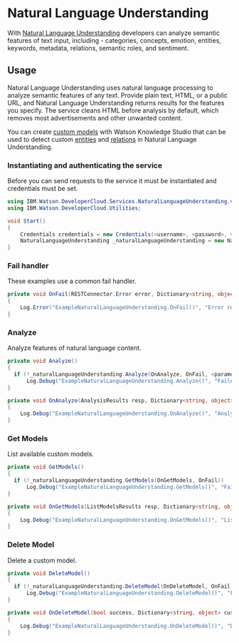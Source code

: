 # Natural Language Understanding

With [Natural Language Understanding][natural_language_understanding] developers can analyze semantic features of text input, including - categories, concepts, emotion, entities, keywords, metadata, relations, semantic roles, and sentiment.

## Usage
Natural Language Understanding uses natural language processing to analyze semantic features of any text. Provide plain text, HTML, or a public URL, and Natural Language Understanding returns results for the features you specify. The service cleans HTML before analysis by default, which removes most advertisements and other unwanted content.

You can create [custom models][custom_models] with Watson Knowledge Studio that can be used to detect custom [entities][entities] and [relations][relations] in Natural Language Understanding.

### Instantiating and authenticating the service
Before you can send requests to the service it must be instantiated and credentials must be set.
```cs
using IBM.Watson.DeveloperCloud.Services.NaturalLanguageUnderstanding.v2;
using IBM.Watson.DeveloperCloud.Utilities;

void Start()
{
    Credentials credentials = new Credentials(<username>, <password>, <url>);
    NaturalLanguageUnderstanding _naturalLanguageUnderstanding = new NaturalLanguageUnderstanding(credentials);
}
```

### Fail handler
These examples use a common fail handler.
```cs
private void OnFail(RESTConnector.Error error, Dictionary<string, object> customData)
{
    Log.Error("ExampleNaturalLanguageUnderstanding.OnFail()", "Error received: {0}", error.ToString());
}
```

### Analyze
Analyze features of natural language content.
```cs
private void Analyze()
{
  if (!_naturalLanguageUnderstanding.Analyze(OnAnalyze, OnFail, <parameters>))
      Log.Debug("ExampleNaturalLanguageUnderstanding.Analyze()", "Failed to get models.");
}

private void OnAnalyze(AnalysisResults resp, Dictionary<string, object> customData)
{
    Log.Debug("ExampleNaturalLanguageUnderstanding.OnAnalyze()", "AnalysisResults: {0}", customData["json"].ToString());
}
```



### Get Models
List available custom models.
```cs
private void GetModels()
{
  if (!_naturalLanguageUnderstanding.GetModels(OnGetModels, OnFail))
      Log.Debug("ExampleNaturalLanguageUnderstanding.GetModels()", "Failed to get models.");
}

private void OnGetModels(ListModelsResults resp, Dictionary<string, object> customData)
{
    Log.Debug("ExampleNaturalLanguageUnderstanding.OnGetModels()", "ListModelsResult: {0}", customData["json"].ToString());
}
```



### Delete Model
Delete a custom model.
```cs
private void DeleteModel()
{
  if (!_naturalLanguageUnderstanding.DeleteModel(OnDeleteModel, OnFail, <model-id>))
      Log.Debug("ExampleNaturalLanguageUnderstanding.DeleteModel()", "Failed to delete model.");
}

private void OnDeleteModel(bool success, Dictionary<string, object> customData)
{
    Log.Debug("ExampleNaturalLanguageUnderstanding.OnDeleteModel()", "DeleteModelResult: {0}", success);
}
```

[natural_language_understanding]: https://console.bluemix.net/docs/services/natural-language-understanding/index.html
[custom_models]: https://console.bluemix.net/docs/services/natural-language-understanding/customizing.html
[entities]: https://console.bluemix.net/docs/services/natural-language-understanding/entity-types.html
[relations]: https://console.bluemix.net/docs/services/natural-language-understanding/relations.html
